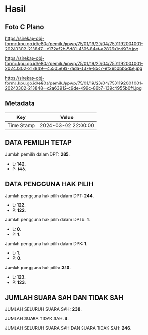 # Hasil

## Foto C Plano

https://sirekap-obj-formc.kpu.go.id/e80a/pemilu/ppwp/75/01/19/20/04/7501192004001-20240302-213847--d172ef2b-5d81-459f-84ef-e2826a1c493b.jpg

https://sirekap-obj-formc.kpu.go.id/e80a/pemilu/ppwp/75/01/19/20/04/7501192004001-20240302-213849--45505e99-7ada-437e-85c7-ef29b0bb5d5e.jpg

https://sirekap-obj-formc.kpu.go.id/e80a/pemilu/ppwp/75/01/19/20/04/7501192004001-20240302-213848--c2a63912-c9de-499c-86b7-139c4955b0f4.jpg


## Metadata

| Key        | Value               |
| ---------- | ------------------- |
| Time Stamp | 2024-03-02 22:00:00 |


## DATA PEMILIH TETAP

Jumlah pemilih dalam DPT: **285**.
 * L: **142**.
 * P: **143**.

## DATA PENGGUNA HAK PILIH

Jumlah pengguna hak pilih dalam DPT: **244**.
 * L: **122**.
 * P: **122**.

Jumlah pengguna hak pilih dalam DPTb: **1**.
 * L: **0**.
 * P: **1**.

Jumlah pengguna hak pilih dalam DPK: **1**.
 * L: **1**.
 * P: **0**.

Jumlah pengguna hak pilih: **246**.
 * L: **123**.
 * P: **123**.

## JUMLAH SUARA SAH DAN TIDAK SAH

JUMLAH SELURUH SUARA SAH: **238**.

JUMLAH SUARA TIDAK SAH: **8**.

JUMLAH SELURUH SUARA SAH DAN SUARA TIDAK SAH: **246**.


